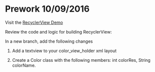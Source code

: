 # Prework 10/09/2016

Visit the [RecyclerView Demo](https://github.com/JsjRoboticsClassroom/RecyclerViewDemo)

Review the code and logic for building RecyclerView:

In a new branch, add the following changes

1) Add a textview to your color_view_holder xml layout

2) Create a Color class with the following members: int colorRes, String colorName.
